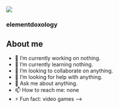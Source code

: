 <h1><img src="http://i.imgur.com/8RwFbed.png"></h1>

### elementdoxology 

<h2>About me</h2>

- 🔭 I’m currently working on nothing.
- 🌱 I’m currently learning nothing.
- 👯 I’m looking to collaborate on anything.
- 🤔 I’m looking for help with anything.
- 💬 Ask me about anything. 
- 📫 How to reach me: none 
- ⚡ Fun fact: video games
-->
